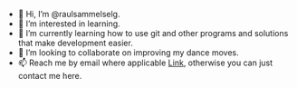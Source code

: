 - 👋 Hi, I’m @raulsammelselg.
- 👀 I’m interested in learning.
- 🌱 I’m currently learning how to use git and other programs and solutions that make development easier.
- 💞️ I’m looking to collaborate on improving my dance moves.
- 📫 Reach me by email where applicable [Link](mailto:raul.sammelselg+github@gmail.com), otherwise you can just contact me here.

<!---
raulsammelselg/raulsammelselg is a ✨ special ✨ repository because its `README.md` (this file) appears on your GitHub profile.
You can click the Preview link to take a look at your changes.
--->
